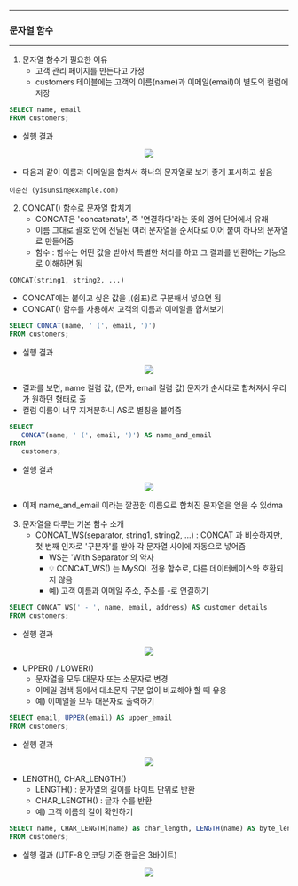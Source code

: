 -----
### 문자열 함수
-----
1. 문자열 함수가 필요한 이유
   - 고객 관리 페이지를 만든다고 가정
   - customers 테이블에는 고객의 이름(name)과 이메일(email)이 별도의 컬럼에 저장
```sql
SELECT name, email
FROM customers;
```
   - 실행 결과
<div align="center">
<img src="https://github.com/user-attachments/assets/4c7fff8a-eb1f-4834-8816-a5dc613d77fc">
</div>

   - 다음과 같이 이름과 이메일을 합쳐서 하나의 문자열로 보기 좋게 표시하고 싶음
```
이순신 (yisunsin@example.com)
```
2. CONCAT() 함수로 문자열 합치기
   - CONCAT은 'concatenate', 즉 '연결하다'라는 뜻의 영어 단어에서 유래
   - 이름 그대로 괄호 안에 전달된 여러 문자열을 순서대로 이어 붙여 하나의 문자열로 만들어줌
   - 함수 : 함수는 어떤 값을 받아서 특별한 처리를 하고 그 결과를 반환하는 기능으로 이해하면 됨
```
CONCAT(string1, string2, ...)
```

   - CONCAT에는 붙이고 싶은 값을 ,(쉼표)로 구분해서 넣으면 됨
   - CONCAT() 함수를 사용해서 고객의 이름과 이메일을 합쳐보기
```sql
SELECT CONCAT(name, ' (', email, ')')
FROM customers;
```
   - 실행 결과
<div align="center">
<img src="https://github.com/user-attachments/assets/d7559a36-edf6-4d2e-be1c-590dd333a286">
</div>

   - 결과를 보면, name 컬럼 값, (문자, email 컬럼 값) 문자가 순서대로 합쳐져서 우리가 원하던 형태로 출
   - 컬럼 이름이 너무 지저분하니 AS로 별칭을 붙여줌
```sql
SELECT
   CONCAT(name, ' (', email, ')') AS name_and_email
FROM
   customers;
```
   - 실행 결과
<div align="center">
<img src="https://github.com/user-attachments/assets/490e8e74-43b2-49c2-a64f-5e04558ecd0d">
</div>

   - 이제 name_and_email 이라는 깔끔한 이름으로 합쳐진 문자열을 얻을 수 있dma

3. 문자열을 다루는 기본 함수 소개
   - CONCAT_WS(separator, string1, string2, ...) : CONCAT 과 비슷하지만, 첫 번째 인자로 '구분자'를 받아 각 문자열 사이에 자동으로 넣어줌
     + WS는 'With Separator'의 약자
     + 💡 CONCAT_WS() 는 MySQL 전용 함수로, 다른 데이터베이스와 호환되지 않음
     + 예) 고객 이름과 이메일 주소, 주소를 -로 연결하기
```sql
SELECT CONCAT_WS(' - ', name, email, address) AS customer_details
FROM customers;
```
   - 실행 결과
<div align="center">
<img src="https://github.com/user-attachments/assets/e0fbdd6b-2c0c-46fd-a0c4-08f67482ebb6">
</div>

   - UPPER() / LOWER()
      + 문자열을 모두 대문자 또는 소문자로 변경
      + 이메일 검색 등에서 대소문자 구분 없이 비교해야 할 때 유용
      + 예) 이메일을 모두 대문자로 출력하기
```sql
SELECT email, UPPER(email) AS upper_email
FROM customers;
```

   - 실행 결과
<div align="center">
<img src="https://github.com/user-attachments/assets/9ef24111-55b5-4494-8fbf-481ae193a7be">
</div>

   - LENGTH(), CHAR_LENGTH()
      + LENGTH() : 문자열의 길이를 바이트 단위로 반환
      + CHAR_LENGTH() : 글자 수를 반환
      + 예) 고객 이름의 길이 확인하기
```sql
SELECT name, CHAR_LENGTH(name) as char_length, LENGTH(name) AS byte_length
FROM customers;
```
   - 실행 결과 (UTF-8 인코딩 기준 한글은 3바이트)
<div align="center">
<img src="https://github.com/user-attachments/assets/1908c1bd-ce13-4248-b5e9-5acb2d24e9d3">
</div>
